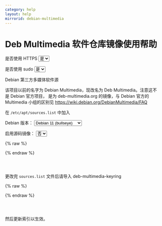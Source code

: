 ```yaml
---
category: help
layout: help
mirrorid: debian-multimedia
---
```


# Deb Multimedia 软件仓库镜像使用帮助

<form class="form-inline">
<div class="form-group">
	<label>是否使用 HTTPS</label>
	<select id="http-select" class="form-control content-select" data-target="#content-0,#content-1">
	  <option data-http_protocol="https://" selected>是</option>
	  <option data-http_protocol="http://">否</option>
	</select>
</div>
</form>


<form class="form-inline">
<div class="form-group">
	<label>是否使用 sudo</label>
	<select id="sudo-select" class="form-control content-select" data-target="#content-0,#content-1">
	  <option data-sudo="sudo " data-sudoE="sudo -E " selected>是</option>
	  <option data-sudo="" data-sudoE="">否</option>
	</select>
</div>
</form>



Debian 第三方多媒体软件源

该项目以前的名字为 Debian Multimedia，现改名为 Deb Multimedia。注意这不是 Debian 官方项目，
是为 deb-multimedia.org 的镜像，与 Debian 官方的 Multimedia 小组的区别见
https://wiki.debian.org/DebianMultimedia/FAQ

在 `/etc/apt/sources.list` 中加入



<form class="form-inline">
<div class="form-group">
  <label>Debian 版本：</label>
    <select id="select-0-0" class="form-control content-select" data-target="#content-0">
      <option data-release_name="bullseye" data-has_backports="" selected>Debian 11 (bullseye)</option>
      <option data-release_name="bookworm" data-has_backports="# ">Debian 12 (bookworm)</option>
      <option data-release_name="sid" data-has_backports="# ">sid</option>
      <option data-release_name="testing" data-has_backports="# ">testing</option>
      <option data-release_name="buster" data-has_backports="">Debian 10 (buster)</option>
      <option data-release_name="stretch" data-has_backports="">Debian 9 (stretch)</option>
      <option data-release_name="jessie" data-has_backports="">Debian 8 (jessie)</option>
    </select>
</div>
</form>

<form class="form-inline">
<div class="form-group">
  <label>启用源码镜像：</label>
    <select id="select-0-1" class="form-control content-select" data-target="#content-0">
      <option data-enable_source="# " selected>否</option>
      <option data-enable_source="">是</option>
    </select>
</div>
</form>

{% raw %}
<script id="template-0" type="x-tmpl-markup">
deb {{http_protocol}}{{mirror}}/ {{release_name}} main non-free
{{enable_source}}deb-src {{http_protocol}}{{mirror}}/ {{release_name}} main non-free
{{has_backports}}deb {{http_protocol}}{{mirror}}/ {{release_name}}-backports main
{{has_backports}}{{enable_source}}deb-src {{http_protocol}}{{mirror}}/ {{release_name}}-backports main
</script>
{% endraw %}

<p></p>

<pre>
<code id="content-0" class="language-properties" data-template="#template-0" data-select="#http-select,#sudo-select,#select-0-0,#select-0-1">
</code>
</pre>


更改完 `sources.list` 文件后请导入 deb-multimedia-keyring



{% raw %}
<script id="template-1" type="x-tmpl-markup">
wget {{http_protocol}}{{mirror}}/pool/main/d/deb-multimedia-keyring/deb-multimedia-keyring_2016.8.1_all.deb
{{sudo}}dpkg -i deb-multimedia-keyring_2016.8.1_all.deb
{{sudo}}apt-get update
</script>
{% endraw %}

<p></p>

<pre>
<code id="content-1" class="language-bash" data-template="#template-1" data-select="#http-select,#sudo-select">
</code>
</pre>


然后更新索引以生效。


